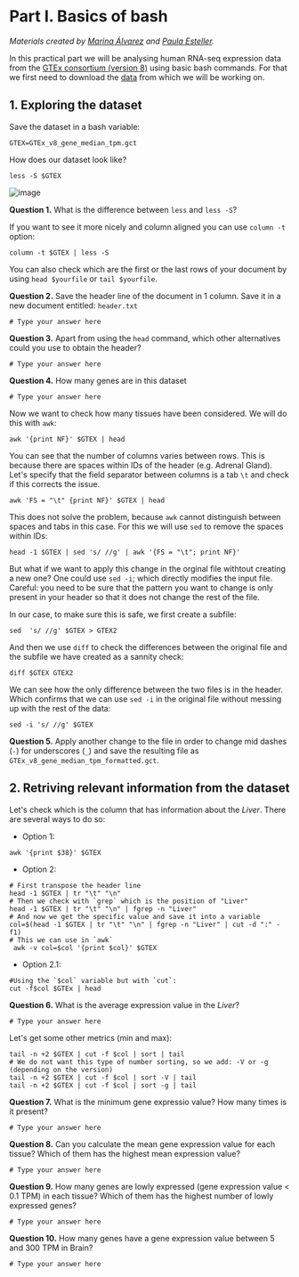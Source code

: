 # Part I. Basics of bash
*Materials created by [Marina Álvarez](https://github.com/maralest) and [Paula Esteller](https://github.com/pesteller).*

In this practical part we will be analysing human RNA-seq expression data from the [GTEx consortium (version 8)](https://gtexportal.org/home/) using basic bash commands. For that we first need to download the [data](https://github.com/pesteller/Intro2Bioinfo_course/blob/main/GTEx_v8_gene_median_tpm.gct) from which we will be working on.

## 1. Exploring the dataset

Save the dataset in a bash variable:
```
GTEX=GTEx_v8_gene_median_tpm.gct
```

How does our dataset look like?
```
less -S $GTEX
```
![image](https://user-images.githubusercontent.com/68989675/178304599-195eb9b0-250f-4ac9-8f5b-5e19a735260c.png)


**Question 1.** What is the difference between `less` and `less -S`?

If you want to see it more nicely and column aligned you can use `column -t` option:
```
column -t $GTEX | less -S
```

You can also check which are the first or the last rows of your document by using `head $yourfile` or `tail $yourfile`.

**Question 2.** Save the header line of the document in 1 column. Save it in a new document entitled: `header.txt`
```
# Type your answer here
```
**Question 3.** Apart from using the `head` command, which other alternatives could you use to obtain the header?
```
# Type your answer here
```

**Question 4.** How many genes are in this dataset
```
# Type your answer here
```

Now we want to check how many tissues have been considered. We will do this with `awk`:

```
awk '{print NF}' $GTEX | head
```

You can see that the number of columns varies between rows. This is because there are spaces within IDs of the header (e.g. Adrenal Gland). Let's specify that the field separator between columns is a tab `\t` and check if this corrects the issue.
```
awk 'FS = "\t" {print NF}' $GTEX | head
```
This does not solve the problem, because `awk` cannot distinguish between spaces and tabs in this case.
For this we will use `sed` to remove the spaces within IDs:
``` 
head -1 $GTEX | sed 's/ //g' | awk '{FS = "\t"; print NF}'
```

But what if we want to apply this change in the orginal file withtout creating a new one?
One could use `sed -i`; which directly modifies the input file. Careful: you need to be sure that the pattern you want to change is only present in your header so that it does not change the rest of the file.

In our case, to make sure this is safe, we first create a subfile:
```
sed  's/ //g' $GTEX > GTEX2
``` 

And then we use `diff` to check the differences between the original file and the subfile we have created as a sannity check:
```
diff $GTEX GTEX2
```

We can see how the only difference between the two files is in the header. Which confirms that we can use `sed -i` in the original file without messing up with the rest of the data:

```
sed -i 's/ //g' $GTEX
```

**Question 5.** Apply another change to the file in order to change mid dashes (`-`) for underscores (`_`) and save the resulting file as `GTEx_v8_gene_median_tpm_formatted.gct`.

## 2. Retriving relevant information from the dataset

Let's check which is the column that has information about the *Liver*.
There are several ways to do so:
* Option 1:
```
awk '{print $38}' $GTEX
```

* Option 2:
```
# First transpose the header line
head -1 $GTEX | tr "\t" "\n"
# Then we check with `grep` which is the position of "Liver"
head -1 $GTEX | tr "\t" "\n" | fgrep -n "Liver"
# And now we get the specific value and save it into a variable
col=$(head -1 $GTEX | tr "\t" "\n" | fgrep -n "Liver" | cut -d ":" -f1)
# This we can use in `awk`
 awk -v col=$col '{print $col}' $GTEX
```

* Option 2.1:
```
#Using the `$col` variable but with `cut`:
cut -f$col $GTEx | head
```

**Question 6.** What is the average expression value in the *Liver*?
```
# Type your answer here
```

Let's get some other metrics (min and max):
```
tail -n +2 $GTEX | cut -f $col | sort | tail
# We do not want this type of number sorting, so we add: -V or -g (depending on the version)
tail -n +2 $GTEX | cut -f $col | sort -V | tail
tail -n +2 $GTEX | cut -f $col | sort -g | tail
```

**Question 7.** What is the minimum gene expressio value? How many times is it present?
```
# Type your answer here
```

**Question 8.** Can you calculate the mean gene expression value for each tissue? Which of them has the highest mean expression value?
```
# Type your answer here
```

**Question 9.** How many genes are lowly expressed (gene expression value < 0.1 TPM) in each tissue? Which of them has the highest number of lowly expressed genes?
```
# Type your answer here
```

**Question 10.** How many genes have a gene expression value between 5 and 300 TPM in Brain? 
```
# Type your answer here
```


